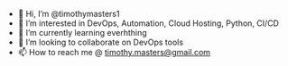 - 👋 Hi, I’m @timothymasters1
- 👀 I’m interested in DevOps, Automation, Cloud Hosting, Python, CI/CD
- 🌱 I’m currently learning everhthing
- 💞️ I’m looking to collaborate on DevOps tools
- 📫 How to reach me @ timothy.masters@gmail.com

<!---
timothymasters1/timothymasters1 is a ✨ special ✨ repository because its `README.md` (this file) appears on your GitHub profile.
You can click the Preview link to take a look at your changes.
--->
